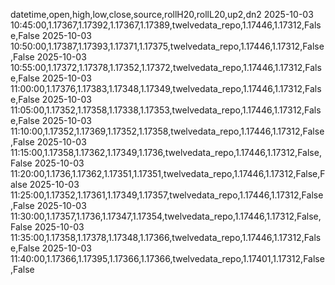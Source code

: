 datetime,open,high,low,close,source,rollH20,rollL20,up2,dn2
2025-10-03 10:45:00,1.17367,1.17392,1.17367,1.17389,twelvedata_repo,1.17446,1.17312,False,False
2025-10-03 10:50:00,1.17387,1.17393,1.17371,1.17375,twelvedata_repo,1.17446,1.17312,False,False
2025-10-03 10:55:00,1.17372,1.17378,1.17352,1.17372,twelvedata_repo,1.17446,1.17312,False,False
2025-10-03 11:00:00,1.17376,1.17383,1.17348,1.17349,twelvedata_repo,1.17446,1.17312,False,False
2025-10-03 11:05:00,1.17352,1.17358,1.17338,1.17353,twelvedata_repo,1.17446,1.17312,False,False
2025-10-03 11:10:00,1.17352,1.17369,1.17352,1.17358,twelvedata_repo,1.17446,1.17312,False,False
2025-10-03 11:15:00,1.17358,1.17362,1.17349,1.1736,twelvedata_repo,1.17446,1.17312,False,False
2025-10-03 11:20:00,1.1736,1.17362,1.17351,1.17351,twelvedata_repo,1.17446,1.17312,False,False
2025-10-03 11:25:00,1.17352,1.17361,1.17349,1.17357,twelvedata_repo,1.17446,1.17312,False,False
2025-10-03 11:30:00,1.17357,1.1736,1.17347,1.17354,twelvedata_repo,1.17446,1.17312,False,False
2025-10-03 11:35:00,1.17358,1.17378,1.17348,1.17366,twelvedata_repo,1.17446,1.17312,False,False
2025-10-03 11:40:00,1.17366,1.17395,1.17366,1.17366,twelvedata_repo,1.17401,1.17312,False,False

